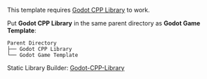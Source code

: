 This template requires [Godot CPP Library](https://github.com/MasDhany/Godot-CPP-Library) to work.

Put **Godot CPP Library** in the same parent directory as **Godot Game Template**:
```
Parent Directory
├── Godot CPP Library
└── Godot Game Template
```

Static Library Builder: [Godot-CPP-Library](https://github.com/MasDhany/Godot-CPP-Library/tree/596a139894fb152cd66233bedddeb76d72a821ec)